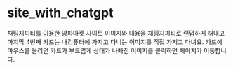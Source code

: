 # site_with_chatgpt
채팅지피티를 이용한 양파마켓 사이트 이미지와 내용을 채팅지피티로 랜덤하게 꺼내고 마지막 4번째 카드는 내컴퓨터에 가지고 다니는 이미지를 직접 가지고 다녀요.
카드에 마우스를 올리면 카드가 부드럽게 상태가 나빠진 이미지를 클릭하면 페이지가 이동합니다.
